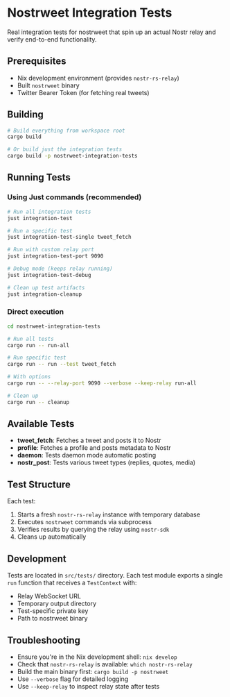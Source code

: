 # Nostrweet Integration Tests

Real integration tests for nostrweet that spin up an actual Nostr relay and verify end-to-end functionality.

## Prerequisites

- Nix development environment (provides `nostr-rs-relay`)
- Built `nostrweet` binary
- Twitter Bearer Token (for fetching real tweets)

## Building

```bash
# Build everything from workspace root
cargo build

# Or build just the integration tests
cargo build -p nostrweet-integration-tests
```

## Running Tests

### Using Just commands (recommended)

```bash
# Run all integration tests
just integration-test

# Run a specific test
just integration-test-single tweet_fetch

# Run with custom relay port
just integration-test-port 9090

# Debug mode (keeps relay running)
just integration-test-debug

# Clean up test artifacts
just integration-cleanup
```

### Direct execution

```bash
cd nostrweet-integration-tests

# Run all tests
cargo run -- run-all

# Run specific test
cargo run -- run --test tweet_fetch

# With options
cargo run -- --relay-port 9090 --verbose --keep-relay run-all

# Clean up
cargo run -- cleanup
```

## Available Tests

- **tweet_fetch**: Fetches a tweet and posts it to Nostr
- **profile**: Fetches a profile and posts metadata to Nostr
- **daemon**: Tests daemon mode automatic posting
- **nostr_post**: Tests various tweet types (replies, quotes, media)

## Test Structure

Each test:
1. Starts a fresh `nostr-rs-relay` instance with temporary database
2. Executes `nostrweet` commands via subprocess
3. Verifies results by querying the relay using `nostr-sdk`
4. Cleans up automatically

## Development

Tests are located in `src/tests/` directory. Each test module exports a single `run` function that receives a `TestContext` with:
- Relay WebSocket URL
- Temporary output directory
- Test-specific private key
- Path to nostrweet binary

## Troubleshooting

- Ensure you're in the Nix development shell: `nix develop`
- Check that `nostr-rs-relay` is available: `which nostr-rs-relay`
- Build the main binary first: `cargo build -p nostrweet`
- Use `--verbose` flag for detailed logging
- Use `--keep-relay` to inspect relay state after tests